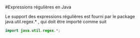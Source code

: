#Expressions régulières en Java

Le support des expressions régulières est fourni par le package java.util.regex.\* , qui doit être importé comme suit

```java
import java.util.regex.*;
```
